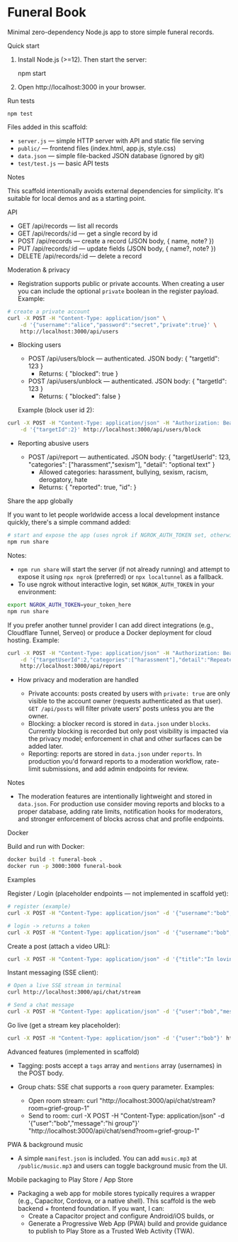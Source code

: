 # Funeral Book

Minimal zero-dependency Node.js app to store simple funeral records.

Quick start

1. Install Node.js (>=12). Then start the server:

	npm start

2. Open http://localhost:3000 in your browser.

Run tests

	npm test

Files added in this scaffold:

- `server.js` — simple HTTP server with API and static file serving
- `public/` — frontend files (index.html, app.js, style.css)
- `data.json` — simple file-backed JSON database (ignored by git)
- `test/test.js` — basic API tests

Notes

This scaffold intentionally avoids external dependencies for simplicity. It's suitable for local demos and as a starting point.

API

- GET /api/records — list all records
- GET /api/records/:id — get a single record by id
- POST /api/records — create a record (JSON body, { name, note? })
- PUT /api/records/:id — update fields (JSON body, { name?, note? })
- DELETE /api/records/:id — delete a record

Moderation & privacy

- Registration supports public or private accounts. When creating a user you can include the optional `private` boolean in the register payload. Example:

```bash
# create a private account
curl -X POST -H "Content-Type: application/json" \
	-d '{"username":"alice","password":"secret","private":true}' \
	http://localhost:3000/api/users
```

- Blocking users

	- POST /api/users/block — authenticated. JSON body: { "targetId": 123 }
		- Returns: { "blocked": true }
	- POST /api/users/unblock — authenticated. JSON body: { "targetId": 123 }
		- Returns: { "blocked": false }

	Example (block user id 2):

```bash
curl -X POST -H "Content-Type: application/json" -H "Authorization: Bearer $TOKEN" \
	-d '{"targetId":2}' http://localhost:3000/api/users/block
```

- Reporting abusive users

	- POST /api/report — authenticated. JSON body: { "targetUserId": 123, "categories": ["harassment","sexism"], "detail": "optional text" }
		- Allowed categories: harassment, bullying, sexism, racism, derogatory, hate
		- Returns: { "reported": true, "id": <reportId> }

Share the app globally

If you want to let people worldwide access a local development instance quickly, there's a simple command added:

```bash
# start and expose the app (uses ngrok if NGROK_AUTH_TOKEN set, otherwise localtunnel via npx)
npm run share
```

Notes:
- `npm run share` will start the server (if not already running) and attempt to expose it using `npx ngrok` (preferred) or `npx localtunnel` as a fallback.
- To use ngrok without interactive login, set `NGROK_AUTH_TOKEN` in your environment:

```bash
export NGROK_AUTH_TOKEN=your_token_here
npm run share
```

If you prefer another tunnel provider I can add direct integrations (e.g., Cloudflare Tunnel, Serveo) or produce a Docker deployment for cloud hosting.
	Example:

```bash
curl -X POST -H "Content-Type: application/json" -H "Authorization: Bearer $TOKEN" \
	-d '{"targetUserId":2,"categories":["harassment"],"detail":"Repeated insults"}' \
	http://localhost:3000/api/report
```

- How privacy and moderation are handled

	- Private accounts: posts created by users with `private: true` are only visible to the account owner (requests authenticated as that user). `GET /api/posts` will filter private users' posts unless you are the owner.
	- Blocking: a blocker record is stored in `data.json` under `blocks`. Currently blocking is recorded but only post visibility is impacted via the privacy model; enforcement in chat and other surfaces can be added later.
	- Reporting: reports are stored in `data.json` under `reports`. In production you'd forward reports to a moderation workflow, rate-limit submissions, and add admin endpoints for review.

Notes

- The moderation features are intentionally lightweight and stored in `data.json`. For production use consider moving reports and blocks to a proper database, adding rate limits, notification hooks for moderators, and stronger enforcement of blocks across chat and profile endpoints.

Docker

Build and run with Docker:

```bash
docker build -t funeral-book .
docker run -p 3000:3000 funeral-book
```


Examples

Register / Login (placeholder endpoints — not implemented in scaffold yet):

```bash
# register (example)
curl -X POST -H "Content-Type: application/json" -d '{"username":"bob","password":"secret"}' http://localhost:3000/api/users/register

# login -> returns a token
curl -X POST -H "Content-Type: application/json" -d '{"username":"bob","password":"secret"}' http://localhost:3000/api/users/login
```

Create a post (attach a video URL):

```bash
curl -X POST -H "Content-Type: application/json" -d '{"title":"In loving memory","body":"A short message","videoUrl":"https://..."}' http://localhost:3000/api/posts
```

Instant messaging (SSE client):

```bash
# Open a live SSE stream in terminal
curl http://localhost:3000/api/chat/stream

# Send a chat message
curl -X POST -H "Content-Type: application/json" -d '{"user":"bob","message":"hello"}' http://localhost:3000/api/chat/send
```

Go live (get a stream key placeholder):

```bash
curl -X POST -H "Content-Type: application/json" -d '{"user":"bob"}' http://localhost:3000/api/live/start
```

Advanced features (implemented in scaffold)

- Tagging: posts accept a `tags` array and `mentions` array (usernames) in the POST body.
- Group chats: SSE chat supports a `room` query parameter. Examples:

	- Open room stream:
		curl "http://localhost:3000/api/chat/stream?room=grief-group-1"
	- Send to room:
		curl -X POST -H "Content-Type: application/json" -d '{"user":"bob","message":"hi group"}' "http://localhost:3000/api/chat/send?room=grief-group-1"

PWA & background music

- A simple `manifest.json` is included. You can add `music.mp3` at `/public/music.mp3` and users can toggle background music from the UI.

Mobile packaging to Play Store / App Store

- Packaging a web app for mobile stores typically requires a wrapper (e.g., Capacitor, Cordova, or a native shell). This scaffold is the web backend + frontend foundation. If you want, I can:
	- Create a Capacitor project and configure Android/iOS builds, or
	- Generate a Progressive Web App (PWA) build and provide guidance to publish to Play Store as a Trusted Web Activity (TWA).


